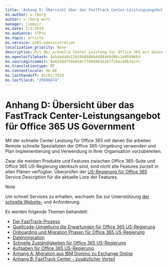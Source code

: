 ```yaml
---
title: 'Anhang D: Übersicht über das FastTrack Center-Leistungsangebot für Office 365 US Government'
ms.author: v-rberg
author: v-rberg-msft
manager: jimmuir
ms.date: 2/2/2019
ms.audience: ITPro
ms.topic: article
ms.service: o365-administration
localization_priority: None
description: Mit der schnelle Center Leistung für Office 365 mit denen Sie arbeiten Remote schnelle Spezialisten der Office 365-Umgebung verwenden und Plan Implementierung und Verwendung in Ihrer Organisation vorzubereiten.
ms.openlocfilehash: 4a5dada6b12b24b8686b4d08468d86c1e05996b3
ms.sourcegitcommit: 0a8250d759e010cff6958016267f29acb0b7e17c
ms.translationtype: MT
ms.contentlocale: de-DE
ms.lasthandoff: 02/01/2019
ms.locfileid: "29696674"
---
```

# <a name="appendix-d---fasttrack-center-benefit-overview-for-office-365-us-government"></a>Anhang D: Übersicht über das FastTrack Center-Leistungsangebot für Office 365 US Government

Mit der schnelle Center Leistung für Office 365 mit denen Sie arbeiten Remote schnelle Spezialisten der Office 365-Umgebung verwenden und Plan Implementierung und Verwendung in Ihrer Organisation vorzubereiten. 
  
Zwar die meisten Produkte und Features zwischen Office 365-Suite und Office 365 US-Regierung identisch sind, sind nicht alle Features zurzeit in allen Plänen verfügbar. Überprüfen der [US-Regierung für Office 365](https://aka.ms/aboutgovcloud) Service Description für die aktuelle Liste der Features.

> [!NOTE]
> Um schnell Services zu erhalten, wechseln Sie zur Unterstützung [der schnelle Website-](https://go.microsoft.com/fwlink/?linkid=780698) und Anforderung.  

Es werden folgende Themen behandelt:
- [Der FastTrack-Prozess](O365-fasttrack-process.md) 
- [Quellcode-Umgebung die Erwartungen für Office 365 US-Regierung](US-Gov-appendix-source-environment-expectations.md)   
- [Onboarding und Migration Phasen für Office 365 US-Regierung](US-Gov-appendix-onboarding-and-migration.md)
- [Datenmigration](O365-data-migration.md)    
- [Schnelle Zuständigkeiten für Office 365 US-Regierung](US-Gov-appendix-fasttrack-responsibilities.md)   
- [Aufgaben für Office 365 US-Regierung](US-Gov-appendix-your-responsibilities.md) 
- [Anhang A: Migration aus IBM Domino zu Exchange Online](O365-from-ibm-domino-to-exchange-online.md)   
- [Anhang B: FastTrack Center - zusätzlicher Vorteil](O365-fasttrack-additional-benefits.md)


